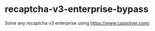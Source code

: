 # recaptcha-v3-enterprise-bypass
Solve any recaptcha v3 enterprise using https://www.capsolver.com/



                                                                                                                                                                               